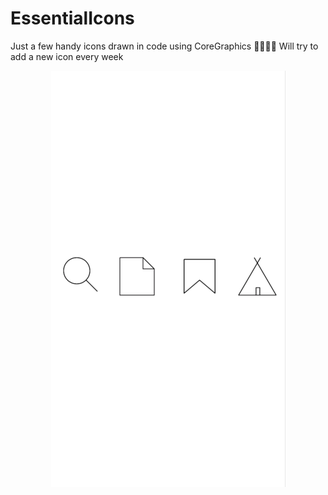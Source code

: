 # EssentialIcons
Just a few handy icons drawn in code using CoreGraphics ✌🏿✍🏿 Will try to add a new icon every week

<p align="center", height=30>
    <img src ="EssentialIcons/Screenshot%202018-12-02%20at%2019.46.30.png" />
</p>
